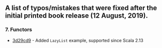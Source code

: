 ## A list of typos/mistakes that were fixed after the initial printed book release (12 August, 2019).

### 7. Functors

* [3d29cd9](https://github.com/hmemcpy/milewski-ctfp-pdf/commit/3d29cd99f34ce1205ed9a68aeae038d9d47c7145) - Added `LazyList` example, supported since Scala 2.13
